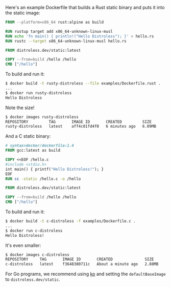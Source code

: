 
Here's an example Dockerfile that builds a Rust static binary
and puts it into the static image:

```Dockerfile
FROM --platform=x86_64 rust:alpine as build

RUN rustup target add x86_64-unknown-linux-musl
RUN echo 'fn main() { println!("Hello Distroless"); }' > hello.rs
RUN rustc --target x86_64-unknown-linux-musl hello.rs

FROM distroless.dev/static:latest

COPY --from=build /hello /hello
CMD ["/hello"]
```
To build and run it:

```bash
$ docker build -t rusty-distroless --file examples/Dockerfile.rust .
...
$ docker run rusty-distroless
Hello Distroless
```

Note the size!

```bash
$ docker images rusty-distroless
REPOSITORY         TAG       IMAGE ID       CREATED         SIZE
rusty-distroless   latest    aff4c01fd4f0   6 minutes ago   6.09MB
```
And a C static binary:

```Dockerfile
# syntax=docker/dockerfile:1.4
FROM gcc:latest as build

COPY <<EOF /hello.c
#include <stdio.h>
int main() { printf("Hello Distroless!"); }
EOF
RUN cc -static /hello.c -o /hello

FROM distroless.dev/static:latest

COPY --from=build /hello /hello
CMD ["/hello"]
```

To build and run it:

```bash
$ docker build -t c-distroless -f examples/Dockerfile.c .
...
$ docker run c-distroless
Hello Distroless!
```

It's even smaller:

```bash
$ docker images c-distroless
REPOSITORY     TAG       IMAGE ID       CREATED              SIZE
c-distroless   latest    f3648380711c   About a minute ago   2.88MB
```

For Go programs, we recommend using [ko](https://github.com/google/ko) and setting
the `defaultBaseImage` to `distroless.dev/static`.
